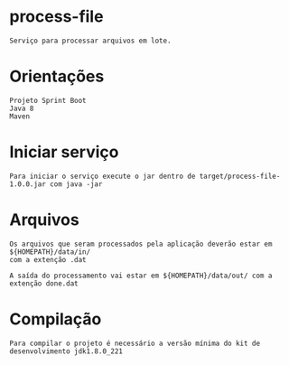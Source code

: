 # process-file

	Serviço para processar arquivos em lote.

# Orientações

	Projeto Sprint Boot
	Java 8
	Maven

# Iniciar serviço

	Para iniciar o serviço execute o jar dentro de target/process-file-1.0.0.jar com java -jar 
	
# Arquivos

	Os arquivos que seram processados pela aplicação deverão estar em ${HOMEPATH}/data/in/
	com a extenção .dat
	
	A saída do processamento vai estar em ${HOMEPATH}/data/out/ com a extenção done.dat
	
# Compilação

	Para compilar o projeto é necessário a versão mínima do kit de desenvolvimento jdk1.8.0_221

